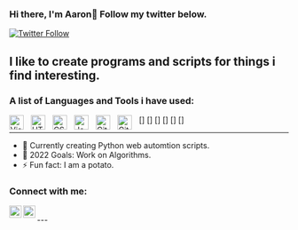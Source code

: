 ### Hi there, I'm Aaron👋 Follow my twitter below.

[![Twitter Follow](https://img.shields.io/twitter/follow/Blinker11696?color=1DA1F2&logo=twitter&style=for-the-badge)](https://twitter.com/Blinker11696)

## I like to create programs and scripts for things i find interesting.

### A list of Languages and Tools i have used:

[<img align="left" alt="Visual Studio Code" width="26px" src="https://cdn.jsdelivr.net/gh/devicons/devicon/icons/vscode/vscode-original.svg" style="padding-right:10px;"/>]
[<img align="left" alt="HTML5" width="26px" src="https://cdn.jsdelivr.net/gh/devicons/devicon/icons/html5/html5-original.svg" style="padding-right:10px;"/>]
[<img align="left" alt="CSS3" width="26px" src="https://cdn.jsdelivr.net/gh/devicons/devicon/icons/css3/css3-original.svg" style="padding-right:10px;"/>]
[<img align="left" alt="JavaScript" width="26px" src="https://cdn.jsdelivr.net/gh/devicons/devicon/icons/javascript/javascript-original.svg" style="padding-right:10px;"/>]
[<img align="left" alt="Git" width="26px" src="https://cdn.jsdelivr.net/gh/devicons/devicon/icons/git/git-original.svg" style="padding-right:10px;"/>]
[<img align="left" alt="GitHub" width="26px" src="https://user-images.githubusercontent.com/3369400/139447912-e0f43f33-6d9f-45f8-be46-2df5bbc91289.png" style="padding-right:10px;"/>]

---

- 🌱 Currently creating Python web automtion scripts.
- 🥅 2022 Goals: Work on Algorithms.
- ⚡ Fun fact: I am a potato.

### Connect with me:

[<img align="left" alt="Aaron560 | Twitter" width="22px" src="https://cdn.jsdelivr.net/npm/simple-icons@v3/icons/twitter.svg" />][twitter]
[<img align="left" alt="Aaron560 | LinkedIn" width="22px" src="https://cdn.jsdelivr.net/npm/simple-icons@v3/icons/linkedin.svg" />][linkedin]

<br />
---

<br />
<br />

[twitter]: https://twitter.com/Blinker11696
[linkedin]: https://www.linkedin.com/in/aaron-ashcraft-2ba6831a1/

<!---
Aaron560/Aaron560 is a ✨ special ✨ repository because its `README.md` (this file) appears on your GitHub profile.
You can click the Preview link to take a look at your changes.
--->
